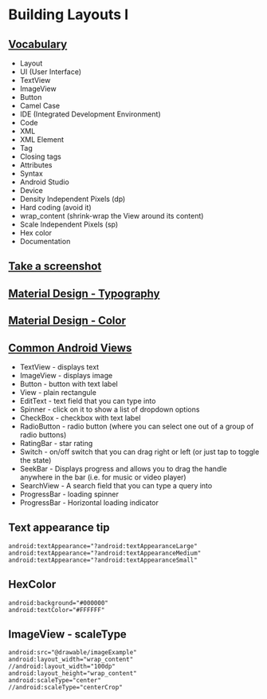 # Building Layouts I

## [Vocabulary](https://developers.google.com/android/for-all/vocab-words/?utm_source=udacity&utm_medium=course&utm_campaign=android_basics)

- Layout
- UI (User Interface)
- TextView
- ImageView
- Button
- Camel Case
- IDE (Integrated Development Environment)
- Code
- XML
- XML Element
- Tag
- Closing tags
- Attributes
- Syntax
- Android Studio
- Device
- Density Independent Pixels (dp)
- Hard coding (avoid it)
- wrap_content (shrink-wrap the View around its content)
- Scale Independent Pixels (sp)
- Hex color
- Documentation

## [Take a screenshot](https://developer.android.com/studio/debug/am-screenshot.html)

## [Material Design - Typography](https://material.io/design/typography/#type-scale)

## [Material Design - Color](https://material.io/design/color/#color-usage-palettes)

## [Common Android Views](https://drive.google.com/file/d/0B5XIkMkayHgRMVljUVIyZzNmQUU/view)

- TextView - displays text
- ImageView - displays image
- Button - button with text label
- View - plain rectangule
- EditText - text field that you can type into
- Spinner - click on it to show a list of dropdown options
- CheckBox - checkbox with text label
- RadioButton - radio button (where you can select one out of a group of radio buttons)
- RatingBar - star rating
- Switch - on/off switch that you can drag right or left (or just tap to toggle the state)
- SeekBar - Displays progress and allows you to drag the handle anywhere in the bar (i.e. for music or video player)
- SearchView - A search field that you can type a query into
- ProgressBar - loading spinner
- ProgressBar - Horizontal loading indicator

## Text appearance tip
```
android:textAppearance="?android:textAppearanceLarge"
android:textAppearance="?android:textAppearanceMedium"
android:textAppearance="?android:textAppearanceSmall"
```

## HexColor
```
android:background="#000000"
android:textColor="#FFFFFF"
```

## ImageView - scaleType
```
android:src="@drawable/imageExample"
android:layout_width="wrap_content"
//android:layout_width="100dp"
android:layout_height="wrap_content"
android:scaleType="center"
//android:scaleType="centerCrop"
```
